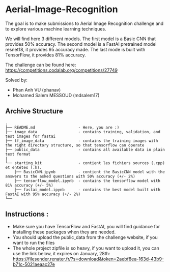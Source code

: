 # Aerial-Image-Recognition
The goal is to make submissions to Aerial Image Recognition challenge and to explore various machine learning techniques.

We will find here 3 different models. The first model is a Basic CNN that provides 50% accuracy. The second model is a FastAI pretrained model resnet18, it provides 95 accuracy made. The last mode is built with TensorFlow, it provides 81% accuracy.


The challenge can be found here: https://competitions.codalab.org/competitions/27749

Solved by:
- Phan Anh VU (phanav)
- Mohamed Salem MESSOUD (mdsalem17)


## Archive Structure
```
.
├── README.md                   - Here, you are :)
├── image_data                  - contains training, validation, and test images for fastai
├── tf_image_data               - contains the training images with the right directory structure, so that tensorflow can operate
├── public_data                 - contains all available data in plain text format
|
└── starting_kit                - contient les fichiers sources (.cpp) et entêtes (.h).
    ├── BasicCNN.ipynb          - contient the BasicCNN model with the answers to the asked questions with 50% accuracy (+/- 2%)
    ├── tensorflow_model.ipynb  - contains the tensorflow model with 81% accuracy (+/- 5%)
    ├── fastai_model.ipynb      - contains the best model built with FastAI with 95% accuracy (+/- 2%)
└──
```

## Instructions :
- Make sure you have TensorFlow and FastAI, you will find guidance for installing these packages when they are needed.
- You should upload the public_data from the challenge website, if you want to run the files
- The whole project zipfile is so heavy, if you want to upload it, you can use the link below, it expires on January, 28th:
    https://filesender.renater.fr/?s=download&token=2aebf8ea-163d-43b9-b71c-5021aeaac27e
